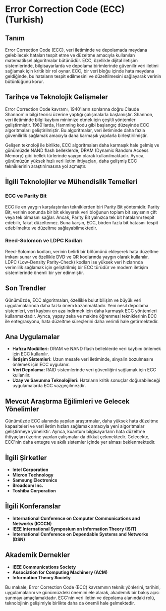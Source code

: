 # Error Correction Code (ECC) (Turkish)

## Tanım

Error Correction Code (ECC), veri iletiminde ve depolamada meydana gelebilecek hataları tespit etme ve düzeltme amacıyla kullanılan matematiksel algoritmalar bütünüdür. ECC, özellikle dijital iletişim sistemlerinde, bilgisayarlarda ve depolama birimlerinde güvenilir veri iletimi sağlamak için kritik bir rol oynar. ECC, bir veri bloğu içinde hata meydana geldiğinde, bu hataların tespit edilmesini ve düzeltilmesini sağlayarak verinin bütünlüğünü korur.

## Tarihçe ve Teknolojik Gelişmeler

Error Correction Code kavramı, 1940'ların sonlarına doğru Claude Shannon'ın bilgi teorisi üzerine yaptığı çalışmalarla başlamıştır. Shannon, veri iletiminde bilgi kaybını minimize etmek için çeşitli yöntemler geliştirmiştir. 1960'larda, Hamming kodu gibi başlangıç düzeyinde ECC algoritmaları geliştirilmiştir. Bu algoritmalar, veri iletiminde daha fazla güvenilirlik sağlamak amacıyla daha karmaşık yapılarla birleştirilmiştir.

Gelişen teknoloji ile birlikte, ECC algoritmaları daha karmaşık hale gelmiş ve günümüzde NAND flash belleklerde, DRAM (Dynamic Random Access Memory) gibi bellek türlerinde yaygın olarak kullanılmaktadır. Ayrıca, günümüzün yüksek hızlı veri iletim ihtiyaçları, daha gelişmiş ECC tekniklerinin araştırılmasına yol açmıştır.

## İlgili Teknolojiler ve Mühendislik Temelleri

### ECC ve Parity Bit

ECC ile en yaygın karşılaştırılan tekniklerden biri Parity Bit yöntemidir. Parity Bit, verinin sonunda bir bit ekleyerek veri bloğunun toplam bit sayısının çift veya tek olmasını sağlar. Ancak, Parity Bit yalnızca tek bit hatalarını tespit edebilir, fakat düzeltemez. Buna karşın, ECC, birden fazla bit hatasını tespit edebilmekte ve düzeltme sağlayabilmektedir.

### Reed-Solomon ve LDPC Kodları

Reed-Solomon kodları, verinin belirli bir bölümünü ekleyerek hata düzeltme imkanı sunar ve özellikle DVD ve QR kodlarında yaygın olarak kullanılır. LDPC (Low-Density Parity-Check) kodları ise yüksek veri hızlarında verimlilik sağlamak için geliştirilmiş bir ECC türüdür ve modern iletişim sistemlerinde önemli bir yer edinmiştir.

## Son Trendler

Günümüzde, ECC algoritmaları, özellikle bulut bilişim ve büyük veri uygulamalarında daha fazla önem kazanmaktadır. Yeni nesil depolama sistemleri, veri kaybını en aza indirmek için daha karmaşık ECC yöntemleri kullanmaktadır. Ayrıca, yapay zeka ve makine öğrenmesi tekniklerinin ECC ile entegrasyonu, hata düzeltme süreçlerini daha verimli hale getirmektedir.

## Ana Uygulamalar

- **Hafıza Modülleri:** DRAM ve NAND flash belleklerde veri kaybını önlemek için ECC kullanılır.
- **İletişim Sistemleri:** Uzun mesafe veri iletiminde, sinyalin bozulmasını önlemek için ECC uygulanır.
- **Veri Depolama:** RAID sistemlerinde veri güvenliğini sağlamak için ECC kullanılır.
- **Uzay ve Savunma Teknolojileri:** Hataların kritik sonuçlar doğurabileceği uygulamalarda ECC vazgeçilmezdir.

## Mevcut Araştırma Eğilimleri ve Gelecek Yönelimler

Günümüzde ECC alanında yapılan araştırmalar, daha yüksek hata düzeltme kapasiteleri ve veri iletim hızları sağlamak amacıyla yeni algoritmalar geliştirmeye yöneliktir. Ayrıca, kuantum bilgisayarların hata düzeltme ihtiyaçları üzerine yapılan çalışmalar da dikkat çekmektedir. Gelecekte, ECC'nin daha entegre ve akıllı sistemler içinde yer alması beklenmektedir.

## İlgili Şirketler

- **Intel Corporation**
- **Micron Technology**
- **Samsung Electronics**
- **Broadcom Inc.**
- **Toshiba Corporation**

## İlgili Konferanslar

- **International Conference on Computer Communications and Networks (ICCCN)**
- **IEEE International Symposium on Information Theory (ISIT)**
- **International Conference on Dependable Systems and Networks (DSN)**

## Akademik Dernekler

- **IEEE Communications Society**
- **Association for Computing Machinery (ACM)**
- **Information Theory Society**

Bu makale, Error Correction Code (ECC) kavramının teknik yönlerini, tarihini, uygulamalarını ve günümüzdeki önemini ele alarak, akademik bir bakış açısı sunmayı amaçlamaktadır. ECC'nin veri iletim ve depolama alanındaki rolü, teknolojinin gelişimiyle birlikte daha da önemli hale gelmektedir.